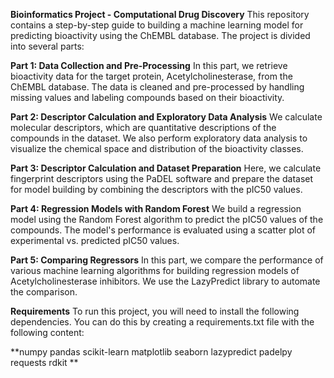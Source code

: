 ******Bioinformatics Project - Computational Drug Discovery******
This repository contains a step-by-step guide to building a machine learning model for predicting bioactivity using the ChEMBL database. The project is divided into several parts:

**Part 1: Data Collection and Pre-Processing**
In this part, we retrieve bioactivity data for the target protein, Acetylcholinesterase, from the ChEMBL database. The data is cleaned and pre-processed by handling missing values and labeling compounds based on their bioactivity.

**Part 2: Descriptor Calculation and Exploratory Data Analysis**
We calculate molecular descriptors, which are quantitative descriptions of the compounds in the dataset. We also perform exploratory data analysis to visualize the chemical space and distribution of the bioactivity classes.

**Part 3: Descriptor Calculation and Dataset Preparation**
Here, we calculate fingerprint descriptors using the PaDEL software and prepare the dataset for model building by combining the descriptors with the pIC50 values.

**Part 4: Regression Models with Random Forest**
We build a regression model using the Random Forest algorithm to predict the pIC50 values of the compounds. The model's performance is evaluated using a scatter plot of experimental vs. predicted pIC50 values.

**Part 5: Comparing Regressors**
In this part, we compare the performance of various machine learning algorithms for building regression models of Acetylcholinesterase inhibitors. We use the LazyPredict library to automate the comparison.

**Requirements**
To run this project, you will need to install the following dependencies. You can do this by creating a requirements.txt file with the following content:

**numpy
pandas
scikit-learn
matplotlib
seaborn
lazypredict
padelpy
requests
rdkit
**

